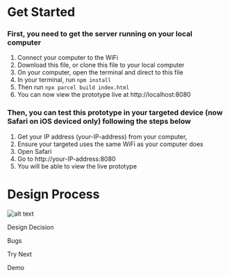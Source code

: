 # Get Started

### First, you need to get the server running on your local computer

1. Connect your computer to the WiFi
2. Download this file, or clone this file to your local computer
3. On your computer, open the terminal and direct to this file
4. In your terminal, run `npm install`
5. Then run `npx parcel build index.html`
6. You can now view the prototype live at http://localhost:8080

### Then, you can test this prototype in your targeted device (now Safari on iOS deviced only) following the steps below

1. Get your IP address (your-IP-address) from your computer,
2. Ensure your targeted uses the same WiFi as your computer does
3. Open Safari
4. Go to http://your-IP-address:8080
5. You will be able to view the live prototype

# Design Process

![alt text](https://file.notion.so/f/s/24caee27-5eac-4f92-b5fb-b01e5b935e71/1.gif?id=cee99bb4-b8fa-4fbe-9301-7c587308be64&table=block&spaceId=1c6f30fc-5e05-4da6-b757-219947e45167&expirationTimestamp=1680896868911&signature=SFnxSfDWZylYO2ngVzwh1Jzwa-WOoLXcq7yGweO8cio&downloadName=1.gif 'Logo Title Text 1')

Design Decision

Bugs

Try Next

Demo
